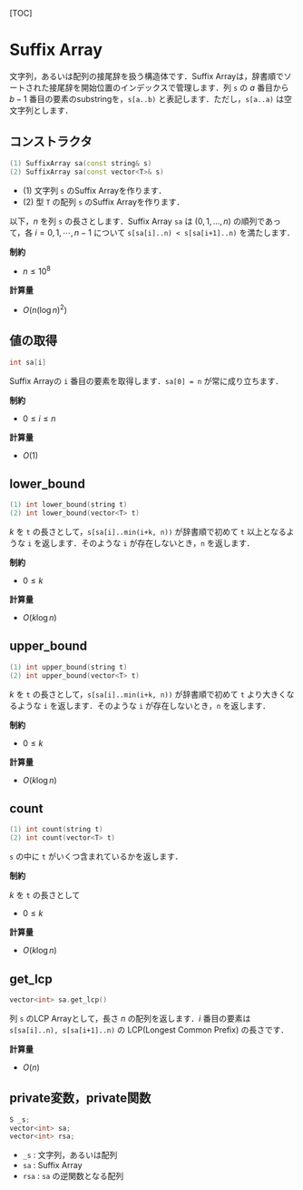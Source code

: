 [TOC]

# Suffix Array

文字列，あるいは配列の接尾辞を扱う構造体です．Suffix Arrayは，辞書順でソートされた接尾辞を開始位置のインデックスで管理します．列 `s` の $a$ 番目から $b - 1$ 番目の要素のsubstringを，`s[a..b)` と表記します．ただし，`s[a..a)` は空文字列とします．

## コンストラクタ

```cpp
(1) SuffixArray sa(const string& s)
(2) SuffixArray sa(const vector<T>& s)
```

- (1) 文字列 `s` のSuffix Arrayを作ります．
- (2) 型 `T` の配列 `s` のSuffix Arrayを作ります．

以下，$n$ を列 `s` の長さとします．Suffix Array `sa` は $(0, 1, \dots, n)$ の順列であって，各 $i = 0, 1, \cdots , n-1$ について `s[sa[i]..n) < s[sa[i+1]..n)` を満たします．

**制約**

- $n \leq 10^8$

**計算量**

- $O(n (\log n)^2)$

## 値の取得

```cpp
int sa[i]
```

Suffix Arrayの `i` 番目の要素を取得します．`sa[0] = n` が常に成り立ちます．

**制約**

- $0 \leq i \leq n$

**計算量**

- $O(1)$


## lower_bound

```cpp
(1) int lower_bound(string t)
(2) int lower_bound(vector<T> t)
```

$k$ を `t` の長さとして，`s[sa[i]..min(i+k, n))` が辞書順で初めて `t` 以上となるような `i` を返します．そのような `i` が存在しないとき，`n` を返します．

**制約**

- $0 \leq k$

**計算量**

- $O(k \log n)$


## upper_bound

```cpp
(1) int upper_bound(string t)
(2) int upper_bound(vector<T> t)
```

$k$ を `t` の長さとして，`s[sa[i]..min(i+k, n))` が辞書順で初めて `t` より大きくなるような `i` を返します．そのような `i` が存在しないとき，`n` を返します．

**制約**

- $0 \leq k$

**計算量**

- $O(k \log n)$


## count

```cpp
(1) int count(string t)
(2) int count(vector<T> t)
```

`s` の中に `t` がいくつ含まれているかを返します．

**制約**

$k$ を `t` の長さとして

- $0 \leq k$

**計算量**

- $O(k \log n)$

## get_lcp

```cpp
vector<int> sa.get_lcp()
```

列 `s` のLCP Arrayとして，長さ $n$ の配列を返します．$i$ 番目の要素は `s[sa[i]..n), s[sa[i+1]..n)` の LCP(Longest Common Prefix) の長さです．

**計算量**

- $O(n)$

## private変数，private関数

```cpp
S _s;
vector<int> sa;
vector<int> rsa;
```

- `_s` : 文字列，あるいは配列
- `sa` : Suffix Array
- `rsa` : `sa` の逆関数となる配列

